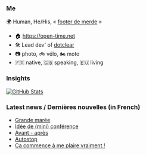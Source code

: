 ### Me

🌍 Human, He/His, « [footer de merde](https://open-time.net/post/2013/07/17/La-veritable-histoire-du-Footer-de-merde-) » 
* 🏠 https://open-time.net 
* 🛠️ Lead dev' of [dotclear](https://git.dotclear.org/dev/dotclear)
* 📷 photo, 🚲 vélo, 🏍️ moto 
* 🇫🇷 native, 🇬🇧 speaking, 🇪🇺 living

### Insights

[![GitHub Stats](https://github-readme-stats-sigma-five.vercel.app/api?username=franck-paul)](https://github.com/franck-paul)

### Latest news / Dernières nouvelles (in French)

<!-- BLOG-POST-LIST:START -->
- [Grande marée](https://open-time.net/post/2024/03/11/Grande-maree)
- [Idée de &lpar;mini&rpar; conférence](https://open-time.net/post/2024/03/10/Changement-de-licence-d-un-projet-open-source-pieges-et-conseils)
- [Avant - après](https://open-time.net/post/2024/03/09/Avant-apres)
- [Autostop](https://open-time.net/post/2024/03/08/Autostop)
- [Ça commence à me plaire vraiment !](https://open-time.net/post/2024/03/07/Ca-commence-a-me-plaire-vraiment-)
<!-- BLOG-POST-LIST:END -->

